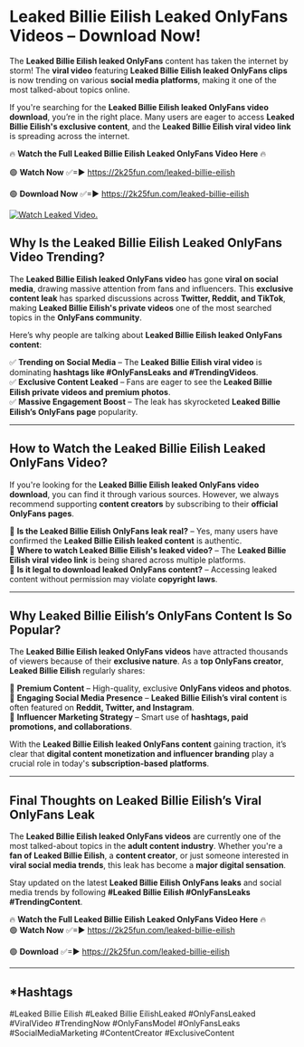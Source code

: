 # Leaked Billie Eilish Leaked OnlyFans Videos – Download Now!

The **Leaked Billie Eilish leaked OnlyFans** content has taken the internet by storm! The **viral video** featuring **Leaked Billie Eilish leaked OnlyFans clips** is now trending on various **social media platforms**, making it one of the most talked-about topics online.  

If you're searching for the **Leaked Billie Eilish leaked OnlyFans video download**, you’re in the right place. Many users are eager to access **Leaked Billie Eilish's exclusive content**, and the **Leaked Billie Eilish viral video link** is spreading across the internet.  

🔥 **Watch the Full Leaked Billie Eilish Leaked OnlyFans Video Here** 🔥  

🟢 **Watch Now** ✅=► https://2k25fun.com/leaked-billie-eilish

🟢 **Download Now** ✅=► https://2k25fun.com/leaked-billie-eilish

[![Watch Leaked Video.](https://miro.medium.com/v2/resize:fit:828/format:webp/1*cilzJN44JGOrTw9NJCrNHA.gif "Watch Leaked Video")](https://2k25fun.com/leaked-billie-eilish)

## **Why Is the Leaked Billie Eilish Leaked OnlyFans Video Trending?**  

The **Leaked Billie Eilish leaked OnlyFans video** has gone **viral on social media**, drawing massive attention from fans and influencers. This **exclusive content leak** has sparked discussions across **Twitter, Reddit, and TikTok**, making **Leaked Billie Eilish's private videos** one of the most searched topics in the **OnlyFans community**.  

Here’s why people are talking about **Leaked Billie Eilish leaked OnlyFans content**:  

✅ **Trending on Social Media** – The **Leaked Billie Eilish viral video** is dominating **hashtags like #OnlyFansLeaks and #TrendingVideos**.  
✅ **Exclusive Content Leaked** – Fans are eager to see the **Leaked Billie Eilish private videos and premium photos**.  
✅ **Massive Engagement Boost** – The leak has skyrocketed **Leaked Billie Eilish’s OnlyFans page** popularity.  

---

## **How to Watch the Leaked Billie Eilish Leaked OnlyFans Video?**  

If you're looking for the **Leaked Billie Eilish leaked OnlyFans video download**, you can find it through various sources. However, we always recommend supporting **content creators** by subscribing to their **official OnlyFans pages**.  

🔹 **Is the Leaked Billie Eilish OnlyFans leak real?** – Yes, many users have confirmed the **Leaked Billie Eilish leaked content** is authentic.  
🔹 **Where to watch Leaked Billie Eilish's leaked video?** – The **Leaked Billie Eilish viral video link** is being shared across multiple platforms.  
🔹 **Is it legal to download leaked OnlyFans content?** – Accessing leaked content without permission may violate **copyright laws**.  

---

## **Why Leaked Billie Eilish’s OnlyFans Content Is So Popular?**  

The **Leaked Billie Eilish leaked OnlyFans videos** have attracted thousands of viewers because of their **exclusive nature**. As a **top OnlyFans creator**, **Leaked Billie Eilish** regularly shares:  

📌 **Premium Content** – High-quality, exclusive **OnlyFans videos and photos**.  
📌 **Engaging Social Media Presence** – **Leaked Billie Eilish’s viral content** is often featured on **Reddit, Twitter, and Instagram**.  
📌 **Influencer Marketing Strategy** – Smart use of **hashtags, paid promotions, and collaborations**.  

With the **Leaked Billie Eilish leaked OnlyFans content** gaining traction, it’s clear that **digital content monetization and influencer branding** play a crucial role in today's **subscription-based platforms**.  

---

## **Final Thoughts on Leaked Billie Eilish’s Viral OnlyFans Leak**  

The **Leaked Billie Eilish leaked OnlyFans videos** are currently one of the most talked-about topics in the **adult content industry**. Whether you're a **fan of Leaked Billie Eilish**, a **content creator**, or just someone interested in **viral social media trends**, this leak has become a **major digital sensation**.  

Stay updated on the latest **Leaked Billie Eilish OnlyFans leaks** and social media trends by following **#Leaked Billie Eilish #OnlyFansLeaks #TrendingContent**.  

🔥 **Watch the Full Leaked Billie Eilish Leaked OnlyFans Video Here** 🔥  
🟢 **Watch Now** ✅=► https://2k25fun.com/leaked-billie-eilish

🟢 **Download** ✅=► https://2k25fun.com/leaked-billie-eilish

---

## *Hashtags
#Leaked Billie Eilish #Leaked Billie EilishLeaked #OnlyFansLeaked #ViralVideo #TrendingNow #OnlyFansModel #OnlyFansLeaks #SocialMediaMarketing #ContentCreator #ExclusiveContent  